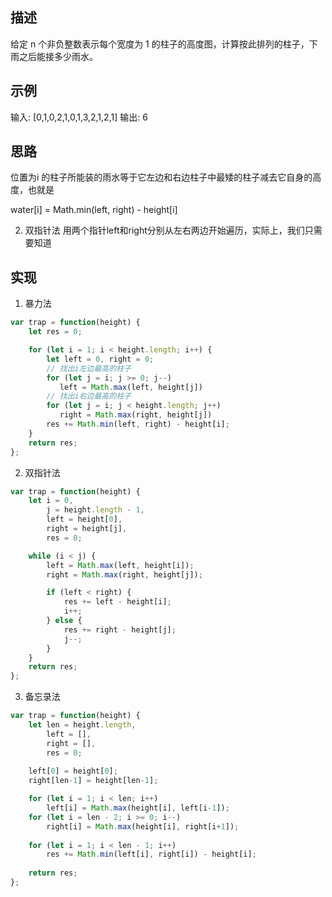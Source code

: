 ## 描述
给定 n 个非负整数表示每个宽度为 1 的柱子的高度图，计算按此排列的柱子，下雨之后能接多少雨水。

## 示例

输入: [0,1,0,2,1,0,1,3,2,1,2,1]
输出: 6


## 思路
位置为i 的柱子所能装的雨水等于它左边和右边柱子中最矮的柱子减去它自身的高度，也就是

water[i] = Math.min(left, right) - height[i]


2. 双指针法
用两个指针left和right分别从左右两边开始遍历，实际上，我们只需要知道


## 实现
1. 暴力法
```javascript
var trap = function(height) {
    let res = 0;

    for (let i = 1; i < height.length; i++) {
        let left = 0, right = 0;
        // 找出i左边最高的柱子
        for (let j = i; j >= 0; j--)
           left = Math.max(left, height[j]) 
        // 找出i右边最高的柱子   
        for (let j = i; j < height.length; j++)
           right = Math.max(right, height[j]) 
        res += Math.min(left, right) - height[i];
    }
    return res;
};
```

2. 双指针法
```javascript
var trap = function(height) {
    let i = 0,
        j = height.length - 1,
        left = height[0],
        right = height[j],
        res = 0;

    while (i < j) {
        left = Math.max(left, height[i]);
        right = Math.max(right, height[j]);

        if (left < right) {
            res += left - height[i];
            i++;
        } else {
            res += right - height[j];
            j--;
        }
    }
    return res;
};
```


3. 备忘录法
```javascript
var trap = function(height) {
    let len = height.length,
        left = [],
        right = [],
        res = 0;
    
    left[0] = height[0];
    right[len-1] = height[len-1];

    for (let i = 1; i < len; i++)
        left[i] = Math.max(height[i], left[i-1]);
    for (let i = len - 2; i >= 0; i--)
        right[i] = Math.max(height[i], right[i+1]);
    
    for (let i = 1; i < len - 1; i++)
        res += Math.min(left[i], right[i]) - height[i];
    
    return res;
};
```